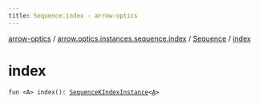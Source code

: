 ```yaml
---
title: Sequence.index - arrow-optics
---
```


[arrow-optics](../../index.html) / [arrow.optics.instances.sequence.index](../index.html) / [Sequence](index.html) / [index](./--index--.html)

# index

`fun <A> index(): `[`SequenceKIndexInstance`](../../arrow.optics.instances/-sequence-k-index-instance/index.html)`<`[`A`](--index--.html#A)`>`